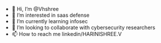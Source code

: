- 👋 Hi, I’m @Vhshree
- 👀 I’m interested in saas defense
- 🌱 I’m currently learning infosec
- 💞️ I’m looking to collaborate with cybersecurity researchers
- 📫 How to reach me linkedin/HARINISHREE.V

<!---
Vhshree/Vhshree is a ✨ special ✨ repository because its `README.md` (this file) appears on your GitHub profile.
You can click the Preview link to take a look at your changes.
--->
